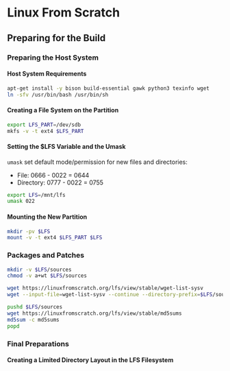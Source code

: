 # Linux From Scratch
## Preparing for the Build
### Preparing the Host System
#### Host System Requirements
```sh
apt-get install -y bison build-essential gawk python3 texinfo wget
ln -sfv /usr/bin/bash /usr/bin/sh
```

#### Creating a File System on the Partition
```sh
export LFS_PART=/dev/sdb
mkfs -v -t ext4 $LFS_PART
```

#### Setting the $LFS Variable and the Umask
`umask` set default mode/permission for new files and directories:
- File: 0666 - 0022 = 0644
- Directory: 0777 - 0022 = 0755
```sh
export LFS=/mnt/lfs
umask 022
```

#### Mounting the New Partition
```sh
mkdir -pv $LFS
mount -v -t ext4 $LFS_PART $LFS
```

### Packages and Patches
```sh
mkdir -v $LFS/sources
chmod -v a+wt $LFS/sources

wget https://linuxfromscratch.org/lfs/view/stable/wget-list-sysv
wget --input-file=wget-list-sysv --continue --directory-prefix=$LFS/sources

pushd $LFS/sources
wget https://linuxfromscratch.org/lfs/view/stable/md5sums
md5sum -c md5sums
popd
```

### Final Preparations
#### Creating a Limited Directory Layout in the LFS Filesystem

